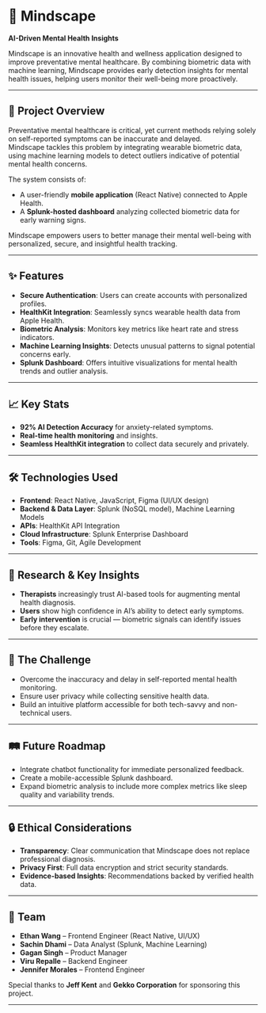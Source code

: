 # 🧠 Mindscape

**AI-Driven Mental Health Insights**

Mindscape is an innovative health and wellness application designed to improve preventative mental healthcare. By combining biometric data with machine learning, Mindscape provides early detection insights for mental health issues, helping users monitor their well-being more proactively.

---

## 🚀 Project Overview

Preventative mental healthcare is critical, yet current methods relying solely on self-reported symptoms can be inaccurate and delayed.  
Mindscape tackles this problem by integrating wearable biometric data, using machine learning models to detect outliers indicative of potential mental health concerns.

The system consists of:
- A user-friendly **mobile application** (React Native) connected to Apple Health.
- A **Splunk-hosted dashboard** analyzing collected biometric data for early warning signs.

Mindscape empowers users to better manage their mental well-being with personalized, secure, and insightful health tracking.

---

## ✨ Features

- **Secure Authentication**: Users can create accounts with personalized profiles.
- **HealthKit Integration**: Seamlessly syncs wearable health data from Apple Health.
- **Biometric Analysis**: Monitors key metrics like heart rate and stress indicators.
- **Machine Learning Insights**: Detects unusual patterns to signal potential concerns early.
- **Splunk Dashboard**: Offers intuitive visualizations for mental health trends and outlier analysis.

---

## 📈 Key Stats

- **92% AI Detection Accuracy** for anxiety-related symptoms.
- **Real-time health monitoring** and insights.
- **Seamless HealthKit integration** to collect data securely and privately.

---

## 🛠 Technologies Used

- **Frontend**: React Native, JavaScript, Figma (UI/UX design)
- **Backend & Data Layer**: Splunk (NoSQL model), Machine Learning Models
- **APIs**: HealthKit API Integration
- **Cloud Infrastructure**: Splunk Enterprise Dashboard
- **Tools**: Figma, Git, Agile Development

---

## 🧩 Research & Key Insights

- **Therapists** increasingly trust AI-based tools for augmenting mental health diagnosis.
- **Users** show high confidence in AI’s ability to detect early symptoms.
- **Early intervention** is crucial — biometric signals can identify issues before they escalate.

---

## 🎯 The Challenge

- Overcome the inaccuracy and delay in self-reported mental health monitoring.
- Ensure user privacy while collecting sensitive health data.
- Build an intuitive platform accessible for both tech-savvy and non-technical users.

---

## 🛤 Future Roadmap

- Integrate chatbot functionality for immediate personalized feedback.
- Create a mobile-accessible Splunk dashboard.
- Expand biometric analysis to include more complex metrics like sleep quality and variability trends.

---

## 🔒 Ethical Considerations

- **Transparency**: Clear communication that Mindscape does not replace professional diagnosis.
- **Privacy First**: Full data encryption and strict security standards.
- **Evidence-based Insights**: Recommendations backed by verified health data.

---

## 👥 Team

- **Ethan Wang** – Frontend Engineer (React Native, UI/UX)
- **Sachin Dhami** – Data Analyst (Splunk, Machine Learning)
- **Gagan Singh** – Product Manager
- **Viru Repalle** – Backend Engineer
- **Jennifer Morales** – Frontend Engineer

Special thanks to **Jeff Kent** and **Gekko Corporation** for sponsoring this project.

---
